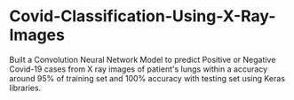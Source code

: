 # Covid-Classification-Using-X-Ray-Images
Built a Convolution Neural Network Model to predict Positive or Negative Covid-19 cases from X ray images of patient's lungs within a accuracy around 95% of training set and 100% accuracy with testing set using Keras libraries.
